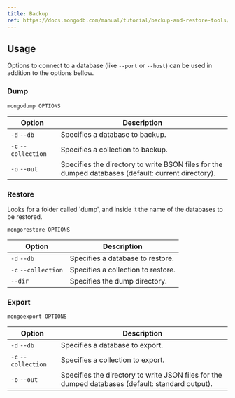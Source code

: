 ```yaml
---
title: Backup
ref: https://docs.mongodb.com/manual/tutorial/backup-and-restore-tools/
---
```


## Usage

Options to connect to a database (like `--port` or `--host`) can be used in addition to the options bellow.

### Dump

```shell
mongodump OPTIONS
```

| Option | Description |
| --- | --- |
| `-d` `--db` | Specifies a database to backup. |
| `-c` `--collection` | Specifies a collection to backup. |
| `-o` `--out` | Specifies the directory to write BSON files for the dumped databases (default: current directory). |

### Restore

Looks for a folder called 'dump', and inside it the name of the databases to be restored.

```shell
mongorestore OPTIONS
```

| Option | Description |
| --- | --- |
| `-d` `--db` | Specifies a database to restore. |
| `-c` `--collection` | Specifies a collection to restore. |
| `--dir` | Specifies the dump directory. |

### Export

```shell
mongoexport OPTIONS
```

| Option | Description |
| --- | --- |
| `-d` `--db` | Specifies a database to export. |
| `-c` `--collection` | Specifies a collection to export. |
| `-o` `--out` | Specifies the directory to write JSON files for the dumped databases (default: standard output). |
